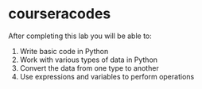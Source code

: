 # courseracodes
After completing this lab you will be able to:

1. Write basic code in Python
2. Work with various types of data in Python
3. Convert the data from one type to another
4. Use expressions and variables to perform operations
